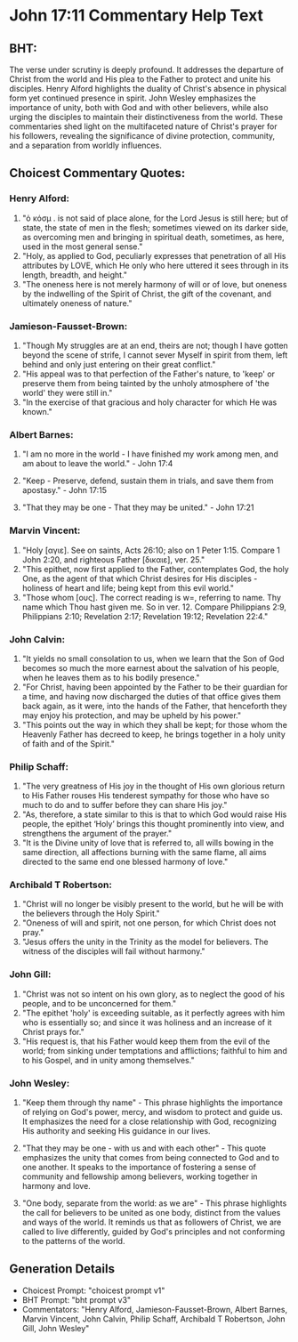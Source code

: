 # John 17:11 Commentary Help Text

## BHT:
The verse under scrutiny is deeply profound. It addresses the departure of Christ from the world and His plea to the Father to protect and unite his disciples. Henry Alford highlights the duality of Christ's absence in physical form yet continued presence in spirit. John Wesley emphasizes the importance of unity, both with God and with other believers, while also urging the disciples to maintain their distinctiveness from the world. These commentaries shed light on the multifaceted nature of Christ's prayer for his followers, revealing the significance of divine protection, community, and a separation from worldly influences.

## Choicest Commentary Quotes:
### Henry Alford:
1. "ὁ κόσμ . is not said of place alone, for the Lord Jesus is still here; but of state, the state of men in the flesh; sometimes viewed on its darker side, as overcoming men and bringing in spiritual death, sometimes, as here, used in the most general sense."
2. "Holy, as applied to God, peculiarly expresses that penetration of all His attributes by LOVE, which He only who here uttered it sees through in its length, breadth, and height."
3. "The oneness here is not merely harmony of will or of love, but oneness by the indwelling of the Spirit of Christ, the gift of the covenant, and ultimately oneness of nature."

### Jamieson-Fausset-Brown:
1. "Though My struggles are at an end, theirs are not; though I have gotten beyond the scene of strife, I cannot sever Myself in spirit from them, left behind and only just entering on their great conflict."
2. "His appeal was to that perfection of the Father's nature, to 'keep' or preserve them from being tainted by the unholy atmosphere of 'the world' they were still in."
3. "In the exercise of that gracious and holy character for which He was known."

### Albert Barnes:
1. "I am no more in the world - I have finished my work among men, and am about to leave the world." - John 17:4

2. "Keep - Preserve, defend, sustain them in trials, and save them from apostasy." - John 17:15

3. "That they may be one - That they may be united." - John 17:21

### Marvin Vincent:
1. "Holy [αγιε]. See on saints, Acts 26:10; also on 1 Peter 1:15. Compare 1 John 2:20, and righteous Father [δικαιε], ver. 25." 
2. "This epithet, now first applied to the Father, contemplates God, the holy One, as the agent of that which Christ desires for His disciples - holiness of heart and life; being kept from this evil world." 
3. "Those whom [ους]. The correct reading is w=, referring to name. Thy name which Thou hast given me. So in ver. 12. Compare Philippians 2:9, Philippians 2:10; Revelation 2:17; Revelation 19:12; Revelation 22:4."

### John Calvin:
1. "It yields no small consolation to us, when we learn that the Son of God becomes so much the more earnest about the salvation of his people, when he leaves them as to his bodily presence."
2. "For Christ, having been appointed by the Father to be their guardian for a time, and having now discharged the duties of that office gives them back again, as it were, into the hands of the Father, that henceforth they may enjoy his protection, and may be upheld by his power."
3. "This points out the way in which they shall be kept; for those whom the Heavenly Father has decreed to keep, he brings together in a holy unity of faith and of the Spirit."

### Philip Schaff:
1. "The very greatness of His joy in the thought of His own glorious return to His Father rouses His tenderest sympathy for those who have so much to do and to suffer before they can share His joy."
2. "As, therefore, a state similar to this is that to which God would raise His people, the epithet ‘Holy’ brings this thought prominently into view, and strengthens the argument of the prayer."
3. "It is the Divine unity of love that is referred to, all wills bowing in the same direction, all affections burning with the same flame, all aims directed to the same end one blessed harmony of love."

### Archibald T Robertson:
1. "Christ will no longer be visibly present to the world, but he will be with the believers through the Holy Spirit."
2. "Oneness of will and spirit, not one person, for which Christ does not pray."
3. "Jesus offers the unity in the Trinity as the model for believers. The witness of the disciples will fail without harmony."

### John Gill:
1. "Christ was not so intent on his own glory, as to neglect the good of his people, and to be unconcerned for them."
2. "The epithet 'holy' is exceeding suitable, as it perfectly agrees with him who is essentially so; and since it was holiness and an increase of it Christ prays for."
3. "His request is, that his Father would keep them from the evil of the world; from sinking under temptations and afflictions; faithful to him and to his Gospel, and in unity among themselves."

### John Wesley:
1. "Keep them through thy name" - This phrase highlights the importance of relying on God's power, mercy, and wisdom to protect and guide us. It emphasizes the need for a close relationship with God, recognizing His authority and seeking His guidance in our lives.

2. "That they may be one - with us and with each other" - This quote emphasizes the unity that comes from being connected to God and to one another. It speaks to the importance of fostering a sense of community and fellowship among believers, working together in harmony and love.

3. "One body, separate from the world: as we are" - This phrase highlights the call for believers to be united as one body, distinct from the values and ways of the world. It reminds us that as followers of Christ, we are called to live differently, guided by God's principles and not conforming to the patterns of the world.


## Generation Details
- Choicest Prompt: "choicest prompt v1"
- BHT Prompt: "bht prompt v3"
- Commentators: "Henry Alford, Jamieson-Fausset-Brown, Albert Barnes, Marvin Vincent, John Calvin, Philip Schaff, Archibald T Robertson, John Gill, John Wesley"
